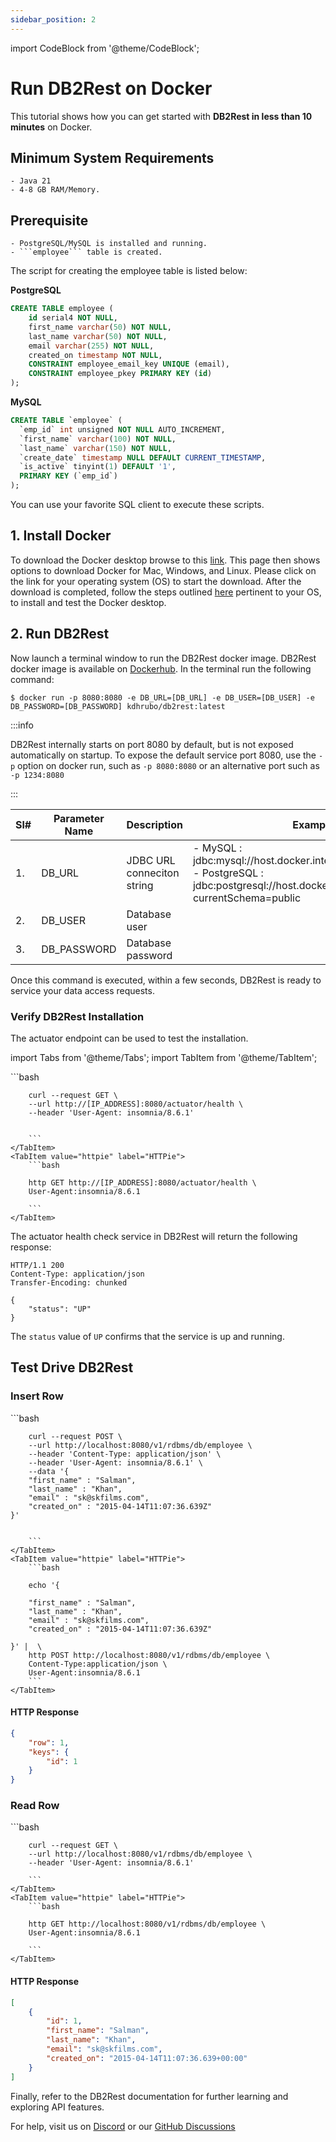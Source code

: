 ```yaml
---
sidebar_position: 2
---
```


import CodeBlock from '@theme/CodeBlock';


# Run DB2Rest on Docker

This tutorial shows how you can get started with **DB2Rest in less than 10 minutes** on Docker.

## Minimum System Requirements

    - Java 21
    - 4-8 GB RAM/Memory.

## Prerequisite 

    - PostgreSQL/MySQL is installed and running.
    - ```employee``` table is created.

The script for creating the employee table is listed below:

**PostgreSQL**

```sql
CREATE TABLE employee (
    id serial4 NOT NULL,
    first_name varchar(50) NOT NULL,
    last_name varchar(50) NOT NULL,
    email varchar(255) NOT NULL,
    created_on timestamp NOT NULL,
    CONSTRAINT employee_email_key UNIQUE (email),
    CONSTRAINT employee_pkey PRIMARY KEY (id)
);
```

**MySQL**

```sql
CREATE TABLE `employee` (
  `emp_id` int unsigned NOT NULL AUTO_INCREMENT,
  `first_name` varchar(100) NOT NULL,
  `last_name` varchar(150) NOT NULL,
  `create_date` timestamp NULL DEFAULT CURRENT_TIMESTAMP,
  `is_active` tinyint(1) DEFAULT '1',
  PRIMARY KEY (`emp_id`)
);
```

You can use your favorite SQL client to execute these scripts.

## 1. Install Docker

To download the Docker desktop browse to this [link](https://www.docker.com/get-started/). This page then shows options
to download Docker for Mac, Windows, and Linux. Please click on the link for your operating system (OS) to start the download.
After the download is completed, follow the steps outlined [here](https://docs.docker.com/desktop/) pertinent to your OS, to install and test the Docker desktop.

## 2. Run DB2Rest

Now launch a terminal window to run the DB2Rest docker image. DB2Rest docker image is available on [Dockerhub](https://hub.docker.com/repository/docker/kdhrubo/db2rest/general).
In the terminal run the following command:

```shell
$ docker run -p 8080:8080 -e DB_URL=[DB_URL] -e DB_USER=[DB_USER] -e DB_PASSWORD=[DB_PASSWORD] kdhrubo/db2rest:latest
```

:::info

DB2Rest internally starts on port 8080 by default, but is not exposed automatically on startup.
To expose the default service port 8080, use the `-p` option on docker run, such as `-p 8080:8080` or an alternative port such as `-p 1234:8080`

:::

| Sl# | Parameter Name | Description                | Example                                                                                                                                                  |
|-----|----------------|----------------------------|----------------------------------------------------------------------------------------------------------------------------------------------------------|
| 1.  | DB_URL         | JDBC URL conneciton string | - MySQL : jdbc:mysql://host.docker.internal:3306/sakila     <br/> - PostgreSQL : jdbc:postgresql://host.docker.internal:5432/sakila?currentSchema=public |
| 2.  | DB_USER        | Database user              |                                                                                                                                                          |
| 3.  | DB_PASSWORD    | Database password          |                                                                                                                                                          |     

Once this command is executed, within a few seconds, DB2Rest is ready to service your data access requests.

### Verify DB2Rest Installation

The actuator endpoint can be used to test the installation.


import Tabs from '@theme/Tabs';
import TabItem from '@theme/TabItem';

<Tabs>
    <TabItem value="cURL" label="cURL" default>
        ```bash

        curl --request GET \
        --url http://[IP_ADDRESS]:8080/actuator/health \
        --header 'User-Agent: insomnia/8.6.1'


        ```
    </TabItem>
    <TabItem value="httpie" label="HTTPie">
        ```bash

        http GET http://[IP_ADDRESS]:8080/actuator/health \
        User-Agent:insomnia/8.6.1

        ```
    </TabItem>

</Tabs>


The actuator health check service in DB2Rest will return the following response:


```http
HTTP/1.1 200
Content-Type: application/json
Transfer-Encoding: chunked

{
	"status": "UP"
}

```
The `status` value of `UP` confirms that the service is up and running.


## Test Drive DB2Rest

### Insert Row

<Tabs>
    <TabItem value="cURL" label="cURL" default>
        ```bash

        curl --request POST \
        --url http://localhost:8080/v1/rdbms/db/employee \
        --header 'Content-Type: application/json' \
        --header 'User-Agent: insomnia/8.6.1' \
        --data '{
        "first_name" : "Salman",
        "last_name" : "Khan",
        "email" : "sk@skfilms.com",
        "created_on" : "2015-04-14T11:07:36.639Z"
    }'


        ```
    </TabItem>
    <TabItem value="httpie" label="HTTPie">
        ```bash

        echo '{

        "first_name" : "Salman",
        "last_name" : "Khan",
        "email" : "sk@skfilms.com",
        "created_on" : "2015-04-14T11:07:36.639Z"

    }' |  \
        http POST http://localhost:8080/v1/rdbms/db/employee \
        Content-Type:application/json \
        User-Agent:insomnia/8.6.1
        ```
    </TabItem>

</Tabs>

#### HTTP Response
```json lines
{
	"row": 1,
	"keys": {
		"id": 1
	}
}

```

### Read Row


<Tabs>
    <TabItem value="cURL" label="cURL" default>
        ```bash

        curl --request GET \
        --url http://localhost:8080/v1/rdbms/db/employee \
        --header 'User-Agent: insomnia/8.6.1'

        ```
    </TabItem>
    <TabItem value="httpie" label="HTTPie">
        ```bash

        http GET http://localhost:8080/v1/rdbms/db/employee \
        User-Agent:insomnia/8.6.1

        ```
    </TabItem>

</Tabs>

#### HTTP Response
```json lines
[
	{
		"id": 1,
		"first_name": "Salman",
		"last_name": "Khan",
		"email": "sk@skfilms.com",
		"created_on": "2015-04-14T11:07:36.639+00:00"
	}
]

```

Finally, refer to the DB2Rest documentation for further learning and exploring API features.

For help, visit us on [Discord](https://discord.gg/gytFPNW656) or our [GitHub Discussions](https://github.com/kdhrubo/db2rest/discussions)
